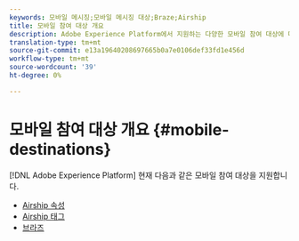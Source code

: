 ```yaml
---
keywords: 모바일 메시징;모바일 메시징 대상;Braze;Airship
title: 모바일 참여 대상 개요
description: Adobe Experience Platform에서 지원하는 다양한 모바일 참여 대상에 대해 알아봅니다.
translation-type: tm+mt
source-git-commit: e13a19640208697665b0a7e0106def33fd1e456d
workflow-type: tm+mt
source-wordcount: '39'
ht-degree: 0%

---
```



# 모바일 참여 대상 개요 {#mobile-destinations}

[!DNL Adobe Experience Platform] 현재 다음과 같은 모바일 참여 대상을 지원합니다.

* [Airship 속성](./airship-attributes.md)
* [Airship 태그](./airship-tags.md)
* [브라즈](./braze.md)